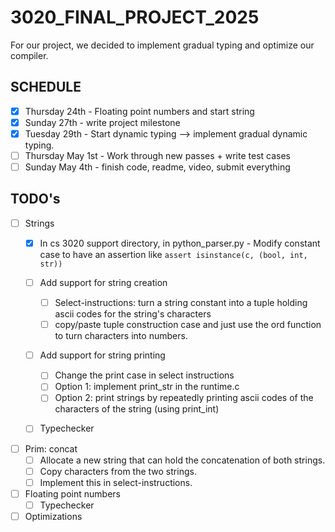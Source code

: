# 3020_FINAL_PROJECT_2025
For our project, we decided to implement gradual typing and optimize our compiler.


## SCHEDULE
- [x] Thursday 24th - Floating point numbers and start string
- [x] Sunday 27th - write project milestone
- [x] Tuesday 29th - Start dynamic typing --> implement gradual dynamic typing. 
- [ ] Thursday May 1st - Work through new passes + write test cases
- [ ] Sunday May 4th - finish code, readme, video, submit everything

## TODO's   
- [ ] Strings
  - [x] In cs 3020 support directory, in python_parser.py
        - Modify constant case to have an assertion like `assert isinstance(c, (bool, int, str))`

  - [ ] Add support for string creation
    - [ ] Select-instructions: turn a string constant into a tuple holding ascii codes for the string's characters
    - [ ] copy/paste tuple construction case and just use the ord function to turn characters into numbers.
       
  - [ ] Add support for string printing
    - [ ] Change the print case in select instructions
    - [ ] Option 1: implement print_str in the runtime.c
    - [ ] Option 2:  print strings by repeatedly printing ascii codes of the characters of the string (using print_int) 
  - [ ] Typechecker
     
- [ ] Prim: concat
    - [ ] Allocate a new string that can hold the concatenation of both strings.
    - [ ] Copy characters from the two strings.
    - [ ] Implement this in select-instructions.
        
- [ ] Floating point numbers
  - [ ] Typechecker

- [ ] Optimizations
